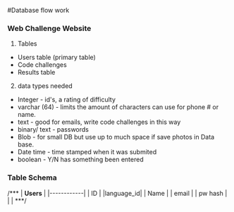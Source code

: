 #Database flow work

### Web Challenge Website

1. Tables 
- Users table (primary table)
- Code challenges
- Results table 

2. data types needed 
- Integer - id's, a rating of difficulty
- varchar (64) - limits the amount of characters can use for phone # or name.
- text - good for emails, write code challenges in this way
- binary/ text - passwords
- Blob - for small DB but use up to much space if save photos in Data base. 
- Date time - time stamped when it was submited
- boolean - Y/N has something been entered

### Table Schema

/***
| __Users__ | 
|------------|
| ID        | 
|language_id| 
| Name      |
| email     |
| pw hash   |
|           |
***/